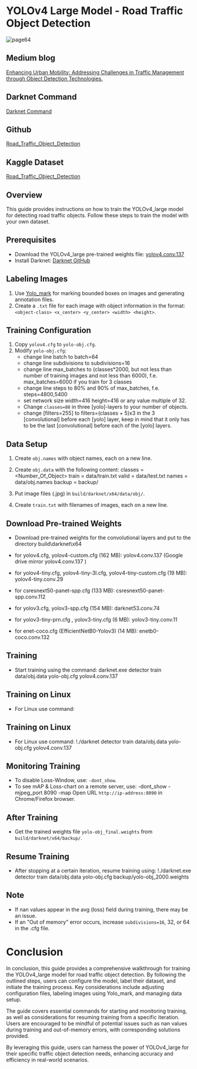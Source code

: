 # YOLOv4 Large Model - Road Traffic Object Detection

![page64](https://github.com/amrutkar20/Road_Traffic_Object_Detection/assets/104386663/50430acc-fb80-46d2-b618-cd5989d5adc0)

## Medium blog
[Enhancing Urban Mobility: Addressing Challenges in Traffic Management through Object Detection Technologies.](https://medium.com/@prathameshamrutkar3/enhancing-urban-mobility-addressing-challenges-in-traffic-management-through-object-detection-e2b465896e30)

## Darknet Command
[Darknet Command](https://medium.com/@prathameshamrutkar3/training-a-yolo-object-detector-with-darknet-a-comprehensive-guide-c23636a2e288)

## Github 
[Road_Traffic_Object_Detection](https://github.com/amrutkar20/Road_Traffic_Object_Detection.git)

## Kaggle Dataset

[Road_Traffic_Object_Detection](https://www.kaggle.com/datasets/pamrutkar20/road-traffic-object-detection-dataset)

## Overview
This guide provides instructions on how to train the YOLOv4_large model for detecting road traffic objects. Follow these steps to train the model with your own dataset.


## Prerequisites
- Download the YOLOv4_large pre-trained weights file: [yolov4.conv.137](insert_google_drive_link)
- Install Darknet: [Darknet GitHub](https://github.com/AlexeyAB/darknet)

## Labeling Images
1. Use [Yolo_mark](https://github.com/AlexeyAB/Yolo_mark) for marking bounded boxes on images and generating annotation files.
2. Create a `.txt` file for each image with object information in the format: `<object-class> <x_center> <y_center> <width> <height>`.


## Training Configuration
1. Copy `yolov4.cfg` to `yolo-obj.cfg`.
2. Modify `yolo-obj.cfg`:
   - change line batch to batch=64
   - change line subdivisions to subdivisions=16
   - change line max_batches to (classes*2000, but not less than number of training images and not less than 6000), f.e. max_batches=6000 if you train for 3 classes
   - change line steps to 80% and 90% of max_batches, f.e. steps=4800,5400
   - set network size width=416 height=416 or any value multiple of 32.
   - Change `classes=80` in three [yolo]-layers to your number of objects.
   - change [filters=255] to filters=(classes + 5)x3 in the 3 [convolutional] before each [yolo] layer, keep in mind that it only has to be the last [convolutional] before each of the [yolo] layers.
     

## Data Setup
1. Create `obj.names` with object names, each on a new line.
2. Create `obj.data` with the following content:
          classes = <Number_Of_Object>
          train = data/train.txt
          valid = data/test.txt
		  names = data/obj.names
		  backup = backup/

3. Put image files (.jpg) in `build/darknet/x64/data/obj/`.
4. Create `train.txt` with filenames of images, each on a new line.

## Download Pre-trained Weights
- Download pre-trained weights for the convolutional layers and put to the directory build\darknet\x64

- for yolov4.cfg, yolov4-custom.cfg (162 MB): yolov4.conv.137 (Google drive mirror yolov4.conv.137 )
- for yolov4-tiny.cfg, yolov4-tiny-3l.cfg, yolov4-tiny-custom.cfg (19 MB): yolov4-tiny.conv.29
- for csresnext50-panet-spp.cfg (133 MB): csresnext50-panet-spp.conv.112
- for yolov3.cfg, yolov3-spp.cfg (154 MB): darknet53.conv.74
- for yolov3-tiny-prn.cfg , yolov3-tiny.cfg (6 MB): yolov3-tiny.conv.11
- for enet-coco.cfg (EfficientNetB0-Yolov3) (14 MB): enetb0-coco.conv.132

## Training
- Start training using the command:
darknet.exe detector train data/obj.data yolo-obj.cfg yolov4.conv.137

## Training on Linux
- For Linux use command:
## Training on Linux
- For Linux use command:
  !./darknet detector train data/obj.data yolo-obj.cfg yolov4.conv.137

## Monitoring Training
- To disable Loss-Window, use: `-dont_show`.
- To see mAP & Loss-chart on a remote server, use:
  -dont_show -mjpeg_port 8090 -map
Open URL `http://ip-address:8090` in Chrome/Firefox browser.

## After Training
- Get the trained weights file `yolo-obj_final.weights` from `build/darknet/x64/backup/`.

## Resume Training
- After stopping at a certain iteration, resume training using:
!./darknet.exe detector train data/obj.data yolo-obj.cfg backup/yolo-obj_2000.weights

## Note
- If nan values appear in the avg (loss) field during training, there may be an issue.
- If an "Out of memory" error occurs, increase `subdivisions=16`, 32, or 64 in the .cfg file.

# Conclusion

In conclusion, this guide provides a comprehensive walkthrough for training the YOLOv4_large model for road traffic object detection. By following the outlined steps, users can configure the model, label their dataset, and initiate the training process. Key considerations include adjusting configuration files, labeling images using Yolo_mark, and managing data setup.

The guide covers essential commands for starting and monitoring training, as well as considerations for resuming training from a specific iteration. Users are encouraged to be mindful of potential issues such as nan values during training and out-of-memory errors, with corresponding solutions provided.

By leveraging this guide, users can harness the power of YOLOv4_large for their specific traffic object detection needs, enhancing accuracy and efficiency in real-world scenarios.

